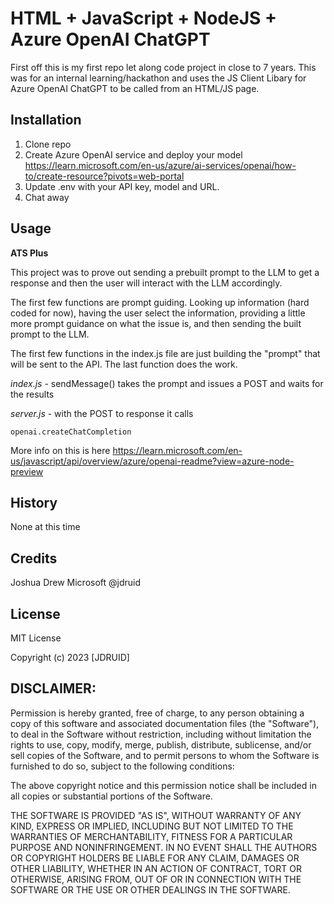 # HTML + JavaScript + NodeJS + Azure OpenAI ChatGPT #

First off this is my first repo let along code project in close to 7 years. This was for an internal learning/hackathon and uses the JS Client Libary for Azure OpenAI ChatGPT to be called from an HTML/JS page.

## Installation ##

1. Clone repo
2. Create Azure OpenAI service and deploy your model https://learn.microsoft.com/en-us/azure/ai-services/openai/how-to/create-resource?pivots=web-portal
3. Update .env with your API key, model and URL.
4. Chat away

## Usage ##

**ATS Plus**

This project was to prove out sending a prebuilt prompt to the LLM to get a response and then the user will interact with the LLM accordingly.

The first few functions are prompt guiding. Looking up information (hard coded for now), having the user select the information, providing a little more prompt guidance on what the issue is, and then sending the built prompt to the LLM.

The first few functions in the index.js file are just building the "prompt" that will be sent to the API. The last function does the work.

*index.js* - sendMessage() takes the prompt and issues a POST and waits for the results

*server.js* - with the POST to response it calls 

    openai.createChatCompletion

More info on this is here https://learn.microsoft.com/en-us/javascript/api/overview/azure/openai-readme?view=azure-node-preview

## History ##

None at this time

## Credits ##

Joshua Drew
Microsoft
@jdruid

## License ##

MIT License

Copyright (c) 2023 [JDRUID]

## DISCLAIMER: ##

Permission is hereby granted, free of charge, to any person obtaining a copy
of this software and associated documentation files (the "Software"), to deal
in the Software without restriction, including without limitation the rights
to use, copy, modify, merge, publish, distribute, sublicense, and/or sell
copies of the Software, and to permit persons to whom the Software is
furnished to do so, subject to the following conditions:

The above copyright notice and this permission notice shall be included in all
copies or substantial portions of the Software.

THE SOFTWARE IS PROVIDED "AS IS", WITHOUT WARRANTY OF ANY KIND, EXPRESS OR
IMPLIED, INCLUDING BUT NOT LIMITED TO THE WARRANTIES OF MERCHANTABILITY,
FITNESS FOR A PARTICULAR PURPOSE AND NONINFRINGEMENT. IN NO EVENT SHALL THE
AUTHORS OR COPYRIGHT HOLDERS BE LIABLE FOR ANY CLAIM, DAMAGES OR OTHER
LIABILITY, WHETHER IN AN ACTION OF CONTRACT, TORT OR OTHERWISE, ARISING FROM,
OUT OF OR IN CONNECTION WITH THE SOFTWARE OR THE USE OR OTHER DEALINGS IN THE
SOFTWARE.